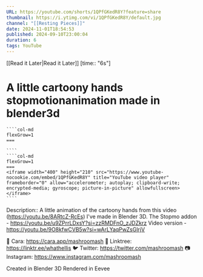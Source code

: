 ```yaml
---
URL: https://youtube.com/shorts/1QPfGKedR8Y?feature=share
thumbnail: https://i.ytimg.com/vi/1QPfGKedR8Y/default.jpg
channel: "[[Resting Pieces]]"
date: 2024-11-01T18:54:53
published: 2024-09-10T23:00:04
duration: 6
tags: YouTube
---
```

[[Read it Later|Read it Later]] [time:: "6s"]
# A little cartoony hands stopmotionanimation made in blender3d
`````col
````col-md
flexGrow=1
===
 
````
````col-md
flexGrow=1
===
<iframe width="400" height="210" src="https://www.youtube-nocookie.com/embed/1QPfGKedR8Y" title="YouTube video player" frameborder="0" allow="accelerometer; autoplay; clipboard-write; encrypted-media; gyroscope; picture-in-picture" allowfullscreen></iframe>
````
`````
Description:: A little animation of the cartoony hands from this video (https://youtu.be/8ARtcZ-RcEs) I've made in Blender 3D.
The Stopmo addon - https://youtu.be/u9ZPrrLDxsY?si=zzRMDFnO_zJDZkrz
Video version - https://youtu.be/9O8kfwCVB5w?si=wArLYaqPwZsGlrjV

💖 Cara: https://cara.app/mashroomash
🌱 Linktree: https://linktr.ee/whathellis
🐦 Twitter: https://twitter.com/mashroomash
📷 Instagram: https://www.instagram.com/mashroomash

Created in Blender 3D
Rendered in Eevee

